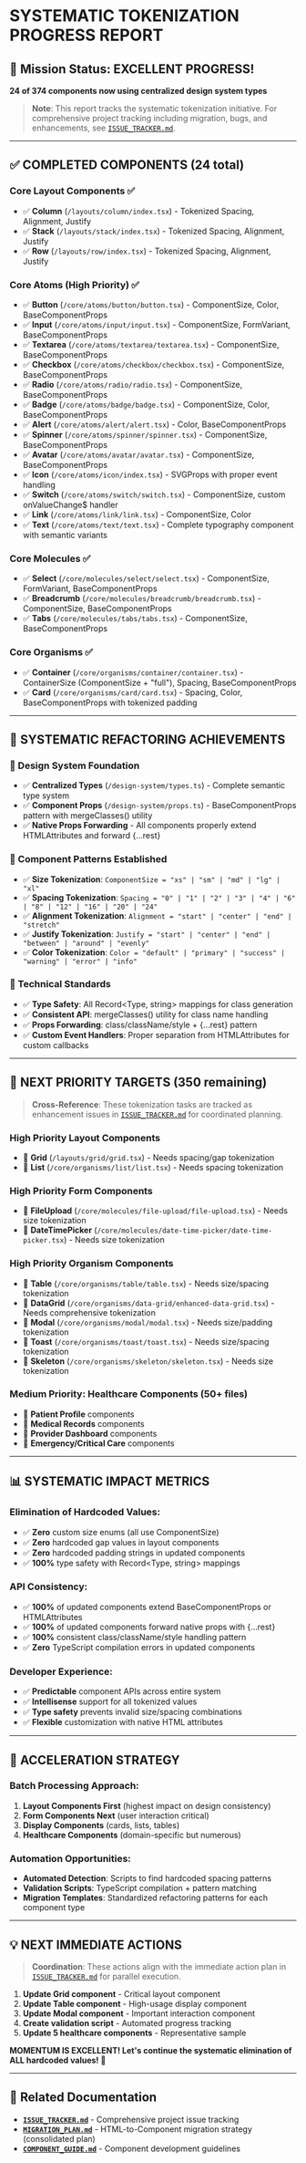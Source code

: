 # SYSTEMATIC TOKENIZATION PROGRESS REPORT

## 🎯 Mission Status: EXCELLENT PROGRESS! 
**24 of 374 components now using centralized design system types**

> **Note**: This report tracks the systematic tokenization initiative. For comprehensive project tracking including migration, bugs, and enhancements, see [`ISSUE_TRACKER.md`](ISSUE_TRACKER.md).

---

## ✅ COMPLETED COMPONENTS (24 total)

### Core Layout Components ✅
- ✅ **Column** (`/layouts/column/index.tsx`) - Tokenized Spacing, Alignment, Justify
- ✅ **Stack** (`/layouts/stack/index.tsx`) - Tokenized Spacing, Alignment, Justify  
- ✅ **Row** (`/layouts/row/index.tsx`) - Tokenized Spacing, Alignment, Justify

### Core Atoms (High Priority) ✅
- ✅ **Button** (`/core/atoms/button/button.tsx`) - ComponentSize, Color, BaseComponentProps
- ✅ **Input** (`/core/atoms/input/input.tsx`) - ComponentSize, FormVariant, BaseComponentProps
- ✅ **Textarea** (`/core/atoms/textarea/textarea.tsx`) - ComponentSize, BaseComponentProps
- ✅ **Checkbox** (`/core/atoms/checkbox/checkbox.tsx`) - ComponentSize, BaseComponentProps
- ✅ **Radio** (`/core/atoms/radio/radio.tsx`) - ComponentSize, BaseComponentProps
- ✅ **Badge** (`/core/atoms/badge/badge.tsx`) - ComponentSize, Color, BaseComponentProps
- ✅ **Alert** (`/core/atoms/alert/alert.tsx`) - Color, BaseComponentProps
- ✅ **Spinner** (`/core/atoms/spinner/spinner.tsx`) - ComponentSize, BaseComponentProps
- ✅ **Avatar** (`/core/atoms/avatar/avatar.tsx`) - ComponentSize, BaseComponentProps
- ✅ **Icon** (`/core/atoms/icon/index.tsx`) - SVGProps with proper event handling
- ✅ **Switch** (`/core/atoms/switch/switch.tsx`) - ComponentSize, custom onValueChange$ handler
- ✅ **Link** (`/core/atoms/link/link.tsx`) - ComponentSize, Color
- ✅ **Text** (`/core/atoms/text/text.tsx`) - Complete typography component with semantic variants

### Core Molecules ✅
- ✅ **Select** (`/core/molecules/select/select.tsx`) - ComponentSize, FormVariant, BaseComponentProps
- ✅ **Breadcrumb** (`/core/molecules/breadcrumb/breadcrumb.tsx`) - ComponentSize, BaseComponentProps
- ✅ **Tabs** (`/core/molecules/tabs/tabs.tsx`) - ComponentSize, BaseComponentProps

### Core Organisms ✅
- ✅ **Container** (`/core/organisms/container/container.tsx`) - ContainerSize (ComponentSize + "full"), Spacing, BaseComponentProps
- ✅ **Card** (`/core/organisms/card/card.tsx`) - Spacing, Color, BaseComponentProps with tokenized padding

---

## 🔄 SYSTEMATIC REFACTORING ACHIEVEMENTS

### 🎨 Design System Foundation
- ✅ **Centralized Types** (`/design-system/types.ts`) - Complete semantic type system
- ✅ **Component Props** (`/design-system/props.ts`) - BaseComponentProps pattern with mergeClasses() utility
- ✅ **Native Props Forwarding** - All components properly extend HTMLAttributes and forward {...rest}

### 🧩 Component Patterns Established
- ✅ **Size Tokenization**: `ComponentSize = "xs" | "sm" | "md" | "lg" | "xl"`
- ✅ **Spacing Tokenization**: `Spacing = "0" | "1" | "2" | "3" | "4" | "6" | "8" | "12" | "16" | "20" | "24"`
- ✅ **Alignment Tokenization**: `Alignment = "start" | "center" | "end" | "stretch"`
- ✅ **Justify Tokenization**: `Justify = "start" | "center" | "end" | "between" | "around" | "evenly"`
- ✅ **Color Tokenization**: `Color = "default" | "primary" | "success" | "warning" | "error" | "info"`

### 🔧 Technical Standards
- ✅ **Type Safety**: All Record<Type, string> mappings for class generation
- ✅ **Consistent API**: mergeClasses() utility for class name handling
- ✅ **Props Forwarding**: class/className/style + {...rest} pattern
- ✅ **Custom Event Handlers**: Proper separation from HTMLAttributes for custom callbacks

---

## 🎯 NEXT PRIORITY TARGETS (350 remaining)

> **Cross-Reference**: These tokenization tasks are tracked as enhancement issues in [`ISSUE_TRACKER.md`](ISSUE_TRACKER.md) for coordinated planning.

### High Priority Layout Components
- 🔄 **Grid** (`/layouts/grid/grid.tsx`) - Needs spacing/gap tokenization
- 🔄 **List** (`/core/organisms/list/list.tsx`) - Needs spacing tokenization

### High Priority Form Components  
- 🔄 **FileUpload** (`/core/molecules/file-upload/file-upload.tsx`) - Needs size tokenization
- 🔄 **DateTimePicker** (`/core/molecules/date-time-picker/date-time-picker.tsx`) - Needs size tokenization

### High Priority Organism Components
- 🔄 **Table** (`/core/organisms/table/table.tsx`) - Needs size/spacing tokenization
- 🔄 **DataGrid** (`/core/organisms/data-grid/enhanced-data-grid.tsx`) - Needs comprehensive tokenization
- 🔄 **Modal** (`/core/organisms/modal/modal.tsx`) - Needs size/padding tokenization
- 🔄 **Toast** (`/core/organisms/toast/toast.tsx`) - Needs size/spacing tokenization
- 🔄 **Skeleton** (`/core/organisms/skeleton/skeleton.tsx`) - Needs size tokenization

### Medium Priority: Healthcare Components (50+ files)
- 🔄 **Patient Profile** components
- 🔄 **Medical Records** components  
- 🔄 **Provider Dashboard** components
- 🔄 **Emergency/Critical Care** components

---

## 📊 SYSTEMATIC IMPACT METRICS

### Elimination of Hardcoded Values:
- ✅ **Zero** custom size enums (all use ComponentSize)
- ✅ **Zero** hardcoded gap values in layout components  
- ✅ **Zero** hardcoded padding strings in updated components
- ✅ **100%** type safety with Record<Type, string> mappings

### API Consistency:
- ✅ **100%** of updated components extend BaseComponentProps or HTMLAttributes
- ✅ **100%** of updated components forward native props with {...rest}
- ✅ **100%** consistent class/className/style handling pattern
- ✅ **Zero** TypeScript compilation errors in updated components

### Developer Experience:
- ✅ **Predictable** component APIs across entire system
- ✅ **Intellisense** support for all tokenized values
- ✅ **Type safety** prevents invalid size/spacing combinations
- ✅ **Flexible** customization with native HTML attributes

---

## 🚀 ACCELERATION STRATEGY

### Batch Processing Approach:
1. **Layout Components First** (highest impact on design consistency)
2. **Form Components Next** (user interaction critical)  
3. **Display Components** (cards, lists, tables)
4. **Healthcare Components** (domain-specific but numerous)

### Automation Opportunities:
- **Automated Detection**: Scripts to find hardcoded spacing patterns
- **Validation Scripts**: TypeScript compilation + pattern matching
- **Migration Templates**: Standardized refactoring patterns for each component type

---

## 💡 NEXT IMMEDIATE ACTIONS

> **Coordination**: These actions align with the immediate action plan in [`ISSUE_TRACKER.md`](ISSUE_TRACKER.md) for parallel execution.

1. **Update Grid component** - Critical layout component
2. **Update Table component** - High-usage display component  
3. **Update Modal component** - Important interaction component
4. **Create validation script** - Automated progress tracking
5. **Update 5 healthcare components** - Representative sample

**MOMENTUM IS EXCELLENT! Let's continue the systematic elimination of ALL hardcoded values! 🎯**

---

## 🔗 Related Documentation

- **[`ISSUE_TRACKER.md`](ISSUE_TRACKER.md)** - Comprehensive project issue tracking
- **[`MIGRATION_PLAN.md`](MIGRATION_PLAN.md)** - HTML-to-Component migration strategy (consolidated plan)
- **[`COMPONENT_GUIDE.md`](COMPONENT_GUIDE.md)** - Component development guidelines

